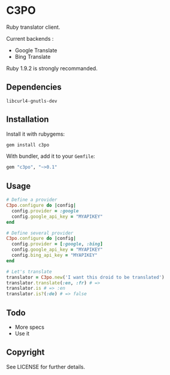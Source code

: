 C3PO
====

Ruby translator client.

Current backends :

 * Google Translate
 * Bing Translate

Ruby 1.9.2 is strongly recommanded.

Dependencies
------------

`libcurl4-gnutls-dev`


Installation
------------

Install it with rubygems:

``` ruby
gem install c3po
```

With bundler, add it to your `Gemfile`:

``` ruby
gem "c3po", "~>0.1"
```


Usage
-----

``` ruby
# Define a provider
C3po.configure do |config|
  config.provider = :google
  config.google_api_key = "MYAPIKEY"
end

# Define several provider
C3po.configure do |config|
  config.provider = [:google, :bing]
  config.google_api_key = "MYAPIKEY"
  config.bing_api_key = "MYAPIKEY"
end

# Let's translate
translator = C3po.new('I want this droid to be translated')
translator.translate(:en, :fr) # =>
translator.is # => :en
translator.is?(:de) # => false
```

Todo
----

* More specs
* Use it

Copyright
---------

See LICENSE for further details.
